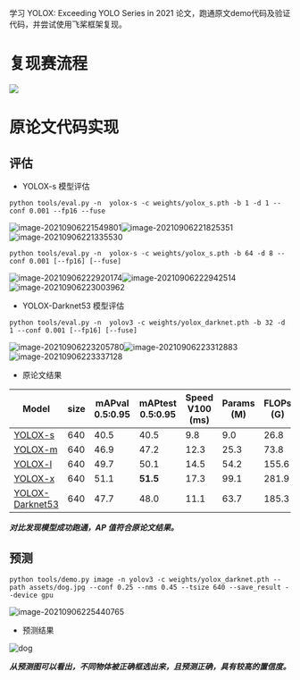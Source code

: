 学习 YOLOX: Exceeding YOLO Series in 2021 论文，跑通原文demo代码及验证代码，并尝试使用飞桨框架复现。
# 复现赛流程

![](https://lazynnote.oss-cn-shenzhen.aliyuncs.com/typora/image-20210902090946941.png)

# 原论文代码实现

## 评估

* YOLOX-s 模型评估

```shell
python tools/eval.py -n  yolox-s -c weights/yolox_s.pth -b 1 -d 1 --conf 0.001 --fp16 --fuse
```

![image-20210906221549801](https://lazynnote.oss-cn-shenzhen.aliyuncs.com/typora/image-20210906221549801.png)![image-20210906221825351](https://lazynnote.oss-cn-shenzhen.aliyuncs.com/typora/image-20210906221825351.png)![image-20210906221335530](https://lazynnote.oss-cn-shenzhen.aliyuncs.com/typora/image-20210906221335530.png)

```shell
python tools/eval.py -n  yolox-s -c weights/yolox_s.pth -b 64 -d 8 --conf 0.001 [--fp16] [--fuse]
```

![image-20210906222920174](https://lazynnote.oss-cn-shenzhen.aliyuncs.com/typora/image-20210906222920174.png)![image-20210906222942514](https://lazynnote.oss-cn-shenzhen.aliyuncs.com/typora/image-20210906222942514.png)![image-20210906223003962](https://lazynnote.oss-cn-shenzhen.aliyuncs.com/typora/image-20210906223003962.png)

* YOLOX-Darknet53 模型评估

```shell
python tools/eval.py -n  yolov3 -c weights/yolox_darknet.pth -b 32 -d 1 --conf 0.001 [--fp16] [--fuse]
```

![image-20210906223205780](https://lazynnote.oss-cn-shenzhen.aliyuncs.com/typora/image-20210906223205780.png)![image-20210906223312883](https://lazynnote.oss-cn-shenzhen.aliyuncs.com/typora/image-20210906223312883.png)![image-20210906223337128](https://lazynnote.oss-cn-shenzhen.aliyuncs.com/typora/image-20210906223337128.png)

* 原论文结果

| Model                                                        | size | mAPval 0.5:0.95 | mAPtest 0.5:0.95 | Speed V100 (ms) | Params (M) | FLOPs (G) | weights                                                      |
| ------------------------------------------------------------ | ---- | --------------- | ---------------- | --------------- | ---------- | --------- | ------------------------------------------------------------ |
| [YOLOX-s](https://github.com/Megvii-BaseDetection/YOLOX/blob/main/exps/default/yolox_s.py) | 640  | 40.5            | 40.5             | 9.8             | 9.0        | 26.8      | [github](https://github.com/Megvii-BaseDetection/YOLOX/releases/download/0.1.1rc0/yolox_s.pth) |
| [YOLOX-m](https://github.com/Megvii-BaseDetection/YOLOX/blob/main/exps/default/yolox_m.py) | 640  | 46.9            | 47.2             | 12.3            | 25.3       | 73.8      | [github](https://github.com/Megvii-BaseDetection/YOLOX/releases/download/0.1.1rc0/yolox_m.pth) |
| [YOLOX-l](https://github.com/Megvii-BaseDetection/YOLOX/blob/main/exps/default/yolox_l.py) | 640  | 49.7            | 50.1             | 14.5            | 54.2       | 155.6     | [github](https://github.com/Megvii-BaseDetection/YOLOX/releases/download/0.1.1rc0/yolox_l.pth) |
| [YOLOX-x](https://github.com/Megvii-BaseDetection/YOLOX/blob/main/exps/default/yolox_x.py) | 640  | 51.1            | **51.5**         | 17.3            | 99.1       | 281.9     | [github](https://github.com/Megvii-BaseDetection/YOLOX/releases/download/0.1.1rc0/yolox_x.pth) |
| [YOLOX-Darknet53](https://github.com/Megvii-BaseDetection/YOLOX/blob/main/exps/default/yolov3.py) | 640  | 47.7            | 48.0             | 11.1            | 63.7       | 185.3     | [github](https://github.com/Megvii-BaseDetection/YOLOX/releases/download/0.1.1rc0/yolox_darknet.pth) |

***对比发现模型成功跑通，AP 值符合原论文结果。***

## 预测

```shell
python tools/demo.py image -n yolov3 -c weights/yolox_darknet.pth --path assets/dog.jpg --conf 0.25 --nms 0.45 --tsize 640 --save_result --device gpu
```

![image-20210906225440765](https://lazynnote.oss-cn-shenzhen.aliyuncs.com/typora/image-20210906225440765.png)

* 预测结果

![dog](https://lazynnote.oss-cn-shenzhen.aliyuncs.com/typora/dog.jpg)

***从预测图可以看出，不同物体被正确框选出来，且预测正确，具有较高的置信度。***
